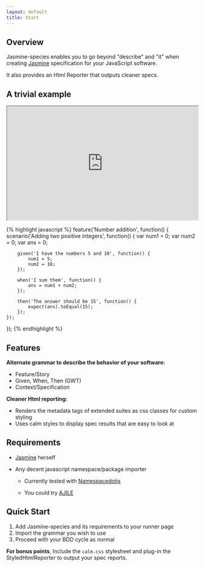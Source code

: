 ```yaml
---
layout: default
title: Start
---
```


## Overview

Jasmine-species enables you to go beyond "describe" and "it" when creating 
[Jasmine](http://pivotal.github.com/jasmine/) specification for your JavaScript 
software.

It also provides an Html Reporter that outputs cleaner specs. 


## A trivial example

<iframe style="width: 100%; height: 300px" src="http://jsfiddle.net/rudylattae/J4PpC/3/embedded/result,js,html,css/"></iframe>

{% highlight javascript %}
feature('Number addition', function() {
    scenario('Adding two positive integers', function() {
        var num1 = 0;
        var num2 = 0;
        var ans = 0;
        
        given('I have the numbers 5 and 10', function() {
            num1 = 5;
            num2 = 10;
        });
        
        when('I sum them', function() {
            ans = num1 + num2;
        });
        
        then('The answer should be 15', function() {
            expect(ans).toEqual(15);
        });
    });
});
{% endhighlight %}


## Features

**Alternate grammar to describe the behavior of your software:**

* Feature/Story
* Given, When, Then (GWT)
* Context/Specification

**Cleaner Html reporting:**

* Renders the metadata tags of extended suites as css classes for custom styling
* Uses calm styles to display spec results that are easy to look at


## Requirements

* [Jasmine](http://pivotal.github.com/jasmine/) herself
* Any decent javascript namespace/package importer

    - Currently tested with [Namespacedotjs](https://github.com/smith/namespacedotjs)

    - You could try [AJILE](http://ajile.net/)


## Quick Start

1. Add Jasmine-species and its requirements to your runner page
2. Import the grammar you wish to use
3. Proceed with your BDD cycle as normal

**For bonus points**, Include the `calm.css` stylesheet and 
plug-in the StyledHtmlReporter to output your spec reports.
